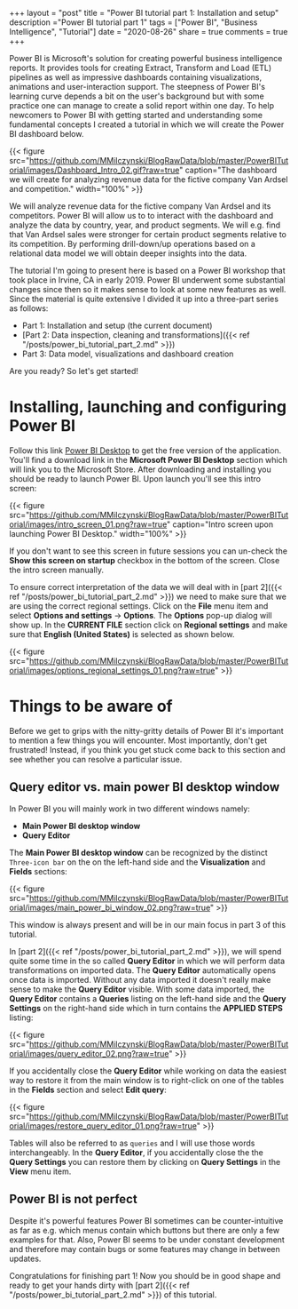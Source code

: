 +++
layout =  "post"
title =  "Power BI tutorial part 1: Installation and setup"
description ="Power BI tutorial part 1"
tags = ["Power BI", "Business Intelligence", "Tutorial"]
date = "2020-08-26"
share = true
comments = true
+++

Power BI is Microsoft's solution for creating powerful business intelligence reports. It provides tools for creating Extract, Transform and Load (ETL) pipelines as well as impressive dashboards containing visualizations, animations and user-interaction support. The steepness of Power BI's learning curve depends a bit on the user's background but with some practice one can manage to create a solid report within one day. To help newcomers to Power BI with getting started and understanding some fundamental concepts I created a tutorial in which we will create the Power BI dashboard below. 

{{< figure src="https://github.com/MMilczynski/BlogRawData/blob/master/PowerBITutorial/images/Dashboard_Intro_02.gif?raw=true" caption="The dashboard we will create for analyzing revenue data for the fictive company Van Ardsel and competition." width="100%" >}}

We will analyze revenue data for the fictive company Van Ardsel and its competitors. Power BI will allow us to to interact with the dashboard and analyze the data by country, year, and product segments. We will e.g. find that Van Ardsel sales were stronger for certain product segments relative to its competition. By performing drill-down/up operations based on a relational data model we will obtain deeper insights into the data. 

The tutorial I'm going to present here is based on a Power BI workshop that took place in Irvine, CA in early 2019. Power BI underwent some substantial changes since then so it makes sense to look at some new features as well. Since the material is quite extensive I divided it up into a three-part series as follows:

* Part 1: Installation and setup (the current document)
* [Part 2: Data inspection, cleaning and transformations]({{< ref "/posts/power_bi_tutorial_part_2.md" >}})
* Part 3: Data model, visualizations and dashboard creation

<!-- {{< table_of_contents >}} -->

Are you ready? So let's get started!

# Installing, launching and configuring Power BI

Follow this link [Power BI Desktop](https://powerbi.microsoft.com/en-us/downloads/) to get the free version of the application. You'll find a download link in the **Microsoft Power BI Desktop** section which will link you to the Microsoft Store. After downloading and installing you should be ready to launch Power BI. Upon launch you'll see this intro screen:

{{< figure src="https://github.com/MMilczynski/BlogRawData/blob/master/PowerBITutorial/images/intro_screen_01.png?raw=true" caption="Intro screen upon launching Power BI Desktop." width="100%" >}}

If you don't want to see this screen in future sessions you can un-check the **Show this screen on startup** checkbox in the bottom of the screen. Close the intro screen manually. 

To ensure correct interpretation of the data we will deal with in [part 2]({{< ref "/posts/power_bi_tutorial_part_2.md" >}}) we need to make sure that we are using the correct regional settings. Click on the **File** menu item and select **Options and settings** -> **Options**. The **Options** pop-up dialog will show up. In the **CURRENT FILE** section click on **Regional settings** and make sure that **English (United States)** is selected as shown below. 
 
{{< figure src="https://github.com/MMilczynski/BlogRawData/blob/master/PowerBITutorial/images/options_regional_settings_01.png?raw=true" >}}

# Things to be aware of

Before we get to grips with the nitty-gritty details of Power BI it's important to mention a few things you will encounter. Most importantly, don't get frustrated! Instead, if you think you get stuck come back to this section and see whether you can resolve a particular issue. 

## Query editor vs. main power BI desktop window

In Power BI you will mainly work in two different windows namely:

* **Main Power BI desktop window**
* **Query Editor**

The **Main Power BI desktop window** can be recognized by the distinct `Three-icon bar` on the on the left-hand side and the **Visualization** and **Fields** sections: 

{{< figure src="https://github.com/MMilczynski/BlogRawData/blob/master/PowerBITutorial/images/main_power_bi_window_02.png?raw=true" >}}

This window is always present and will be in our main focus in part 3 of this tutorial. 

In [part 2]({{< ref "/posts/power_bi_tutorial_part_2.md" >}}), we will spend quite some time in the so called **Query Editor** in which we will perform data transformations on imported data. The **Query Editor** automatically opens once data is imported. Without any data imported it doesn't really make sense to make the **Query Editor** visible. With some data imported, the **Query Editor** contains a **Queries** listing on the left-hand side and the **Query Settings** on the right-hand side which in turn contains the **APPLIED STEPS** listing:  

{{< figure src="https://github.com/MMilczynski/BlogRawData/blob/master/PowerBITutorial/images/query_editor_02.png?raw=true" >}}

If you accidentally close the **Query Editor** while working on data the easiest way to restore it from the main window is to right-click on one of the tables in the **Fields** section and select **Edit query**:

{{< figure src="https://github.com/MMilczynski/BlogRawData/blob/master/PowerBITutorial/images/restore_query_editor_01.png?raw=true" >}}

Tables will also be referred to as `queries` and I will use those words interchangeably. In the **Query Editor**, if you accidentally close the the **Query Settings** you can restore them by clicking on **Query Settings** in the **View** menu item.   

## Power BI is not perfect

Despite it's powerful features Power BI sometimes can be counter-intuitive as far as e.g. which menus contain which buttons but there are only a few examples for that. Also, Power BI seems to be under constant development and therefore may contain bugs or some features may change in between updates. 
 
Congratulations for finishing part 1! Now you should be in good shape and ready to get your hands dirty with [part 2]({{< ref "/posts/power_bi_tutorial_part_2.md" >}}) of this tutorial.
